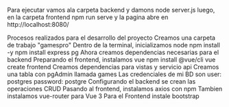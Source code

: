 Para ejecutar vamos ala carpeta backend y damons node server.js
luego, en la carpeta frontend npm run serve
y la pagina abre en http://localhost:8080/


Procesos realizados para el desarrollo del proyecto
Creamos una carpeta de trabajo "gamespro"
Dentro de la terminal, inicializamos node
	npm install -y
	npm install express pg
Ahora creamos dependencias necesarias para el backend
Preparando el frontend, instalamos vue
	npm install @vue/cli
	vue create frontend
Creamos dependencias para vistas y servicio api
Creamos una tabla con pgAdmin llamada games
	Las credenciales de mi BD son 
		user: postgres password: postgre
Configurando el backend se crean las operaciones CRUD
Pasando al frontend, instalamos axios con npm
Tambien instalamos vue-router para Vue 3
Para el Frontend instale bootstrap
